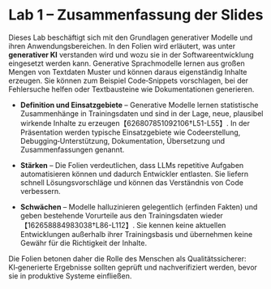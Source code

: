 # Lab 1 – Zusammenfassung der Slides

Dieses Lab beschäftigt sich mit den Grundlagen generativer Modelle
und ihren Anwendungsbereichen. In den Folien wird erläutert, was
unter **generativer KI** verstanden wird und wozu sie in der
Softwareentwicklung eingesetzt werden kann. Generative
Sprachmodelle lernen aus großen Mengen von Textdaten Muster und
können daraus eigenständig Inhalte erzeugen. Sie können zum
Beispiel Code‑Snippets vorschlagen, bei der Fehlersuche helfen oder
Textbausteine wie Dokumentationen generieren.

* **Definition und Einsatzgebiete** – Generative Modelle lernen
  statistische Zusammenhänge in Trainingsdaten und sind in der Lage,
  neue, plausibel wirkende Inhalte zu erzeugen【626807851092106†L51-L55】. In
  der Präsentation werden typische Einsatzgebiete wie Codeerstellung,
  Debugging‑Unterstützung, Dokumentation, Übersetzung und
  Zusammenfassungen genannt.

* **Stärken** – Die Folien verdeutlichen, dass LLMs repetitive
  Aufgaben automatisieren können und dadurch Entwickler
  entlasten. Sie liefern schnell Lösungsvorschläge und können das
  Verständnis von Code verbessern.

* **Schwächen** – Modelle halluzinieren gelegentlich (erfinden
  Fakten) und geben bestehende Vorurteile aus den Trainingsdaten
  wieder【162658884983038†L86-L112】. Sie kennen keine aktuellen
  Entwicklungen außerhalb ihrer Trainingsbasis und übernehmen keine
  Gewähr für die Richtigkeit der Inhalte.

Die Folien betonen daher die Rolle des Menschen als
Qualitätssicherer: KI‑generierte Ergebnisse sollten geprüft und
nachverifiziert werden, bevor sie in produktive Systeme einfließen.
